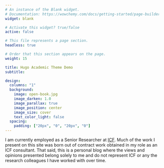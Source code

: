 ```yaml
---
# An instance of the Blank widget.
# Documentation: https://wowchemy.com/docs/getting-started/page-builder/
widget: blank

# Activate this widget? true/false
active: false

# This file represents a page section.
headless: true

# Order that this section appears on the page.
weight: 15

title: Hugo Academic Theme Demo
subtitle:

design:
  columns: "1"
  background:
    image: open-book.jpg
    image_darken: 1.0
    image_parallax: true
    image_position: center
    image_size: cover
    text_color_light: false
  spacing:
    padding: ["20px", "0", "20px", "0"]
---
```


I am currently employed as a Senior Researcher at <a href="https://www.icf.com/">ICF</a>. Much of the work I present on this site was born out of contract work obtained in my role as an ICF consultant. That said, this is a personal blog where the views and opinions presented belong solely to me and do not represent ICF or any the research colleagues I have worked with over time. 



